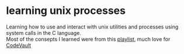 # learning unix processes
Learning how to use and interact with unix utilities and processes using system calls in the C language.\
Most of the consepts I learned were from this [playlist](https://www.youtube.com/playlist?list=PLfqABt5AS4FkW5mOn2Tn9ZZLLDwA3kZUY), much love for [CodeVault](https://www.youtube.com/c/CodeVault)

